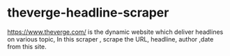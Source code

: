 # theverge-headline-scraper
https://www.theverge.com/ is the dynamic website which deliver headlines on various topic, In this scraper , scrape the URL, headline, author ,date from this site.
